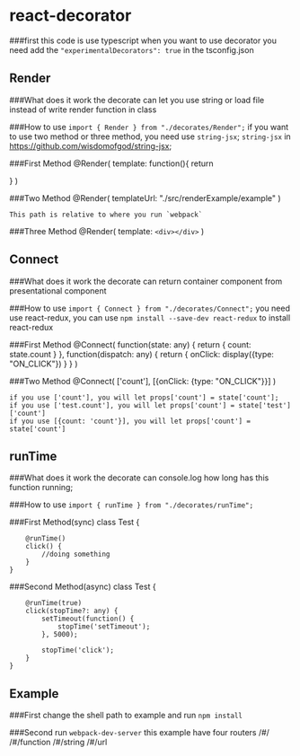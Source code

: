 react-decorator
===

###first
	this code is use typescript
	when you want to use decorator
	you need add the `"experimentalDecorators": true` in the tsconfig.json


Render
---
###What does it work
	the decorate can let you use string or load file instead of write render function in class

###How to use
	`import { Render } from "./decorates/Render";`
	if you want to use two method or three method, you need use `string-jsx`;
	`string-jsx` in https://github.com/wisdomofgod/string-jsx;

###First Method
	@Render(
		template: function(){
			return <div></div>
		}
	)

###Two Method
	@Render(
		templateUrl: "./src/renderExample/example"
	)

	This path is relative to where you run `webpack`

###Three Method
	@Render(
		template: `<div></div>`
	)

Connect
---
###What does it work
	the decorate can return container component from presentational component

###How to use
	`import { Connect } from "./decorates/Connect";`
	you need use react-redux, you can use `npm install --save-dev react-redux` to install react-redux

###First Method
	@Connect(
		function(state: any) {
			return {
				count: state.count
			}
		},
		function(dispatch: any) {
			return {
				onClick: display({type: "ON_CLICK"})
			}
		}
	)

###Two Method
	@Connect(
		['count'], [{onClick: {type: "ON_CLICK"}}]
	)

	if you use ['count'], you will let props['count'] = state['count'];
	if you use ['test.count'], you will let props['count'] = state['test']['count']
	if you use [{count: 'count'}], you will let props['count'] = state['count']

runTime
---
###What does it work
	the decorate can console.log how long has this function running; 

###How to use
	`import { runTime } from "./decorates/runTime";`

###First Method(sync)
	class Test {

		@runTime()
		click() {
			//doing something
		}
	}

###Second Method(async)
	class Test {

		@runTime(true)
		click(stopTime?: any) {
			setTimeout(function() {
				stopTime('setTimeout');
			}, 5000);

			stopTime('click');
		}
	}


Example
---
###First
	change the shell path to example and run `npm install`

###Second
	run `webpack-dev-server`
	this example have four routers
	/#/
	/#/function
	/#/string
	/#/url
